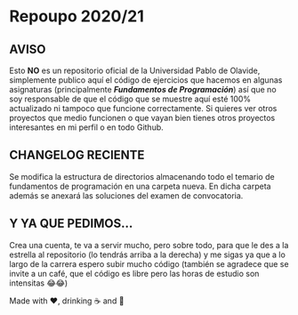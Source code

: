 # Repoupo 2020/21

## AVISO

Esto **NO** es un repositorio oficial de la Universidad Pablo de Olavide, simplemente publico aquí el código de ejercicios que hacemos en algunas asignaturas (principalmente ***Fundamentos de Programación***) así que no soy responsable de que el código que se muestre aquí esté 100% actualizado ni tampoco que funcione correctamente. Si quieres ver otros proyectos que medio funcionen o que vayan bien tienes otros proyectos interesantes en mi perfil o en todo Github.

## CHANGELOG RECIENTE
Se modifica la estructura de directorios almacenando todo el temario de fundamentos de programación en una carpeta nueva. En dicha carpeta además se anexará las soluciones del examen de convocatoria.

## Y YA QUE PEDIMOS...

Crea una cuenta, te va a servir mucho, pero sobre todo, para que le des a la estrella al repositorio (lo tendrás arriba a la derecha) y me sigas ya que a lo largo de la carrera espero subir mucho código (también se agradece que se invite a un café, que el código es libre pero las horas de estudio son intensitas 😂😂)



Made with ❤️, drinking ☕ and 🐧